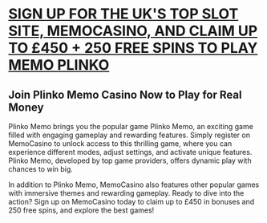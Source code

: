 # [SIGN UP FOR THE UK'S TOP SLOT SITE, MEMOCASINO, AND CLAIM UP TO £450 + 250 FREE SPINS TO PLAY MEMO PLINKO](https://ventut.com/888RfkMg)

## Join Plinko Memo Casino Now to Play for Real Money

Plinko Memo brings you the popular game Plinko Memo, an exciting game filled with engaging gameplay and rewarding features. Simply register on MemoCasino to unlock access to this thrilling game, where you can experience different modes, adjust settings, and activate unique features. Plinko Memo, developed by top game providers, offers dynamic play with chances to win big.

In addition to Plinko Memo, MemoCasino also features other popular games with immersive themes and rewarding gameplay. Ready to dive into the action? Sign up on MemoCasino today to claim up to £450 in bonuses and 250 free spins, and explore the best games!
